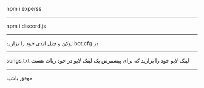 npm i experss  
_____________
npm i discord.js 
________________
توکن و چنل ایدی خود را بزارید bot.cfg در
__________________
songs.txt لینک لایو خود را بزارید که برای پیشفرض یک لینک لایو در خود ربات هست
_______________________
موفق باشید
